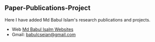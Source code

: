 ## Paper-Publications-Project

Here I have added Md Babul Islam's research publications and projects.
* Web [Md Babul Isalm Websites](https://babulcseian@github.io)
* Gmail: babulcseian@gmail.com
